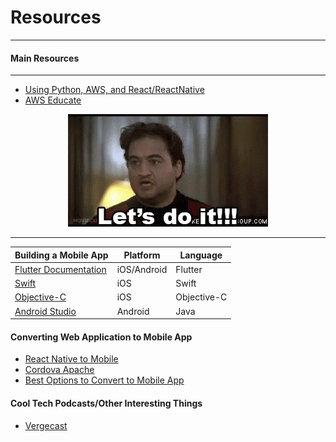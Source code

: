 # Resources

---

#### Main Resources

---
* [Using Python, AWS, and React/ReactNative](https://medium.com/proximistyle/building-your-startup-with-python-react-react-native-and-aws-286afd94a29c)
* [AWS Educate](https://aws.amazon.com/about-aws/whats-new/2015/05/aws-educate-students-and-educators-can-access-aws-technology-cloud-courses-training-and-collaboration-tools/) 
 
<p align="center">
    <img src="../img/doit.gif" alt="Let's Do This">
</p>

---
| Building a Mobile App                                                 | Platform    | Language    |
| ---                                                                   | ---         | ---         |
| [Flutter Documentation](https://flutter.dev/docs/get-started/codelab) | iOS/Android | Flutter     |
| [Swift](https://developer.apple.com/swift/resources/)                 | iOS         | Swift       |
| [Objective-C](https://www.tutorialspoint.com/ios/ios_objective_c.htm) | iOS         | Objective-C |
| [Android Studio](https://developer.android.com/studio)                | Android     | Java        |

#### Converting Web Application to Mobile App
 
* [React Native to Mobile](https://facebook.github.io/react-native/)
* [Cordova Apache](https://cordova.apache.org/)
* [Best Options to Convert to Mobile App](https://hackernoon.com/web-apps-turn-website-into-mobile-app-your-four-best-options-78fcb2277be8)

#### Cool Tech Podcasts/Other Interesting Things

* [Vergecast](https://www.theverge.com/the-vergecast)


